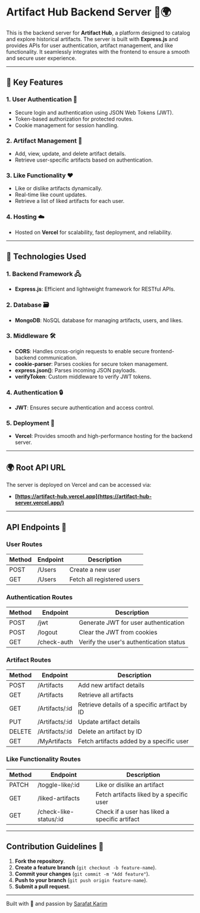 # Artifact Hub Backend Server 🏺🌍

This is the backend server for **Artifact Hub**, a platform designed to catalog and explore historical artifacts. The server is built with **Express.js** and provides APIs for user authentication, artifact management, and like functionality. It seamlessly integrates with the frontend to ensure a smooth and secure user experience.

---

## 🌟 Key Features

### **1. User Authentication 🔐**

- Secure login and authentication using JSON Web Tokens (JWT).
- Token-based authorization for protected routes.
- Cookie management for session handling.

### **2. Artifact Management 📜**

- Add, view, update, and delete artifact details.
- Retrieve user-specific artifacts based on authentication.

### **3. Like Functionality ❤️**

- Like or dislike artifacts dynamically.
- Real-time like count updates.
- Retrieve a list of liked artifacts for each user.

### **4. Hosting ☁️**

- Hosted on **Vercel** for scalability, fast deployment, and reliability.

---

## 🔧 Technologies Used

### **1. Backend Framework 🖧**

- **Express.js**: Efficient and lightweight framework for RESTful APIs.

### **2. Database 🗃️**

- **MongoDB**: NoSQL database for managing artifacts, users, and likes.

### **3. Middleware 🛠️**

- **CORS**: Handles cross-origin requests to enable secure frontend-backend communication.
- **cookie-parser**: Parses cookies for secure token management.
- **express.json()**: Parses incoming JSON payloads.
- **verifyToken**: Custom middleware to verify JWT tokens.

### **4. Authentication 🔒**

- **JWT**: Ensures secure authentication and access control.

### **5. Deployment 🚀**

- **Vercel**: Provides smooth and high-performance hosting for the backend server.

---

## 🌍 Root API URL

The server is deployed on Vercel and can be accessed via:

- **[https://artifact-hub.vercel.app](https://artifact-hub-server.vercel.app/)**

---

## API Endpoints 🚀

### **User Routes**

| Method | Endpoint | Description                |
| ------ | -------- | -------------------------- |
| POST   | /Users   | Create a new user          |
| GET    | /Users   | Fetch all registered users |

### **Authentication Routes**

| Method | Endpoint    | Description                             |
| ------ | ----------- | --------------------------------------- |
| POST   | /jwt        | Generate JWT for user authentication    |
| POST   | /logout     | Clear the JWT from cookies              |
| GET    | /check-auth | Verify the user's authentication status |

### **Artifact Routes**

| Method | Endpoint       | Description                                   |
| ------ | -------------- | --------------------------------------------- |
| POST   | /Artifacts     | Add new artifact details                      |
| GET    | /Artifacts     | Retrieve all artifacts                        |
| GET    | /Artifacts/:id | Retrieve details of a specific artifact by ID |
| PUT    | /Artifacts/:id | Update artifact details                       |
| DELETE | /Artifacts/:id | Delete an artifact by ID                      |
| GET    | /MyArtifacts   | Fetch artifacts added by a specific user      |

### **Like Functionality Routes**

| Method | Endpoint               | Description                                   |
| ------ | ---------------------- | --------------------------------------------- |
| PATCH  | /toggle-like/:id       | Like or dislike an artifact                   |
| GET    | /liked-artifacts       | Fetch artifacts liked by a specific user      |
| GET    | /check-like-status/:id | Check if a user has liked a specific artifact |

---

## Contribution Guidelines 🤝

1. **Fork the repository**.
2. **Create a feature branch** (`git checkout -b feature-name`).
3. **Commit your changes** (`git commit -m "Add feature"`).
4. **Push to your branch** (`git push origin feature-name`).
5. **Submit a pull request**.

---

Built with 💙 and passion by [Sarafat Karim](https://www.linkedin.com/in/sarafat-karim/)
